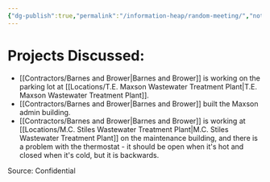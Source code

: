 ```yaml
---
{"dg-publish":true,"permalink":"/information-heap/random-meeting/","noteIcon":"","created":"2025-07-07T14:23:45.721-05:00"}
---
```


# Projects Discussed:
- [[Contractors/Barnes and Brower\|Barnes and Brower]] is working on the parking lot at [[Locations/T.E. Maxson Wastewater Treatment Plant\|T.E. Maxson Wastewater Treatment Plant]].
- [[Contractors/Barnes and Brower\|Barnes and Brower]] built the Maxson admin building.
- [[Contractors/Barnes and Brower\|Barnes and Brower]] is working at [[Locations/M.C. Stiles Wastewater Treatment Plant\|M.C. Stiles Wastewater Treatment Plant]] on the maintenance building, and there is a problem with the thermostat - it should be open when it's hot and closed when it's cold, but it is backwards.

Source: Confidential
